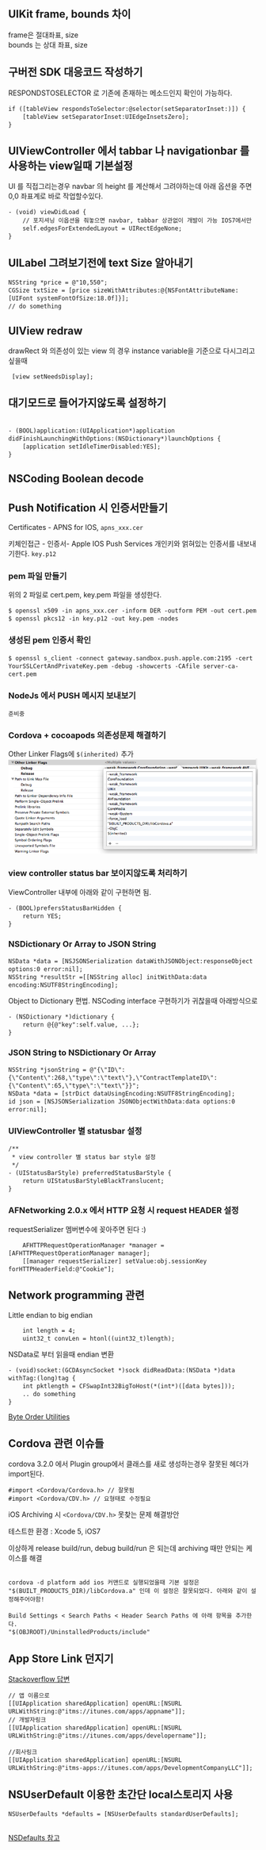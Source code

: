 ## UIKit frame, bounds 차이

frame은 절대좌표, size  
bounds 는 상대 좌표, size

## 구버전 SDK 대응코드 작성하기

RESPONDSTOSELECTOR 로 기존에 존재하는 메소드인지 확인이 가능하다.

	if ([tableView respondsToSelector:@selector(setSeparatorInset:)]) {
    	[tableView setSeparatorInset:UIEdgeInsetsZero];
	}

## UIViewController 에서 tabbar 나 navigationbar 를 사용하는 view일때 기본설정

UI 를 직접그리는경우 navbar 의 height 를 계산해서 그려야하는데 아래 옵션을 주면 0,0 좌표계로 바로 작업할수있다.

	- (void) viewDidLoad {
    	// 포지셔닝 이옵션을 줘놓으면 navbar, tabbar 상관없이 개발이 가능 IOS7에서만
    	self.edgesForExtendedLayout = UIRectEdgeNone;
	}

## UILabel 그려보기전에 text Size 알아내기

	NSString *price = @"10,550";
	CGSize txtSize = [price sizeWithAttributes:@{NSFontAttributeName:[UIFont systemFontOfSize:18.0f]}];
    // do something

## UIView redraw 

drawRect 와 의존성이 있는 view 의 경우 instance variable을 기준으로 다시그리고 싶을때

	 [view setNeedsDisplay];
     

## 대기모드로 들어가지않도록 설정하기 

``` 

- (BOOL)application:(UIApplication*)application didFinishLaunchingWithOptions:(NSDictionary*)launchOptions {
	[application setIdleTimerDisabled:YES];
}
```
## NSCoding Boolean decode

## Push Notification 시 인증서만들기


Certificates - APNS for IOS, `apns_xxx.cer`

키체인접근 - 인증서- Apple IOS Push Services 개인키와 얽혀있는 인증서를 내보내기한다.  `key.p12`


### pem 파일 만들기

위의 2 파일로 cert.pem, key.pem 파일을 생성한다.

	$ openssl x509 -in apns_xxx.cer -inform DER -outform PEM -out cert.pem
	$ openssl pkcs12 -in key.p12 -out key.pem -nodes


### 생성된 pem 인증서 확인
	$ openssl s_client -connect gateway.sandbox.push.apple.com:2195 -cert YourSSLCertAndPrivateKey.pem -debug -showcerts -CAfile server-ca-cert.pem

### NodeJs 에서 PUSH 메시지 보내보기

	준비중 

### Cordova + cocoapods 의존성문제 해결하기 

Other Linker Flags에 `$(inherited)` 추가
![img/ios_cordova_cocoapod.png](img/ios_cordova_cocoapod.png)

### view controller status bar 보이지않도록 처리하기 

ViewController 내부에 아래와 같이 구현하면 됨.
```
- (BOOL)prefersStatusBarHidden {
    return YES;
}
```

### NSDictionary Or Array to JSON String

```
NSData *data = [NSJSONSerialization dataWithJSONObject:responseObject options:0 error:nil];
NSString *resultStr =[[NSString alloc] initWithData:data encoding:NSUTF8StringEncoding];
```

Object to Dictionary 편법. NSCoding interface 구현하기가 귀찮을때 아래방식으로
```
- (NSDictionary *)dictionary {
	return @{@"key":self.value, ...};
}
```

### JSON String to NSDictionary Or Array 

```
NSString *jsonString = @"{\"ID\":{\"Content\":268,\"type\":\"text\"},\"ContractTemplateID\":{\"Content\":65,\"type\":\"text\"}}";
NSData *data = [strDict dataUsingEncoding:NSUTF8StringEncoding];
id json = [NSJSONSerialization JSONObjectWithData:data options:0 error:nil];
```

### UIViewController 별 statusbar 설정


```
/**
 * view controller 별 status bar style 설정
 */
- (UIStatusBarStyle) preferredStatusBarStyle {
    return UIStatusBarStyleBlackTranslucent;
}

```

### AFNetworking 2.0.x 에서 HTTP 요청 시 request HEADER 설정

requestSerializer 멤버변수에 꽂아주면 된다 :)
```
    AFHTTPRequestOperationManager *manager = [AFHTTPRequestOperationManager manager];
    [[manager requestSerializer] setValue:obj.sessionKey forHTTPHeaderField:@"Cookie"];
```

## Network programming 관련

Little endian to big endian
```
	int length = 4;
	uint32_t convLen = htonl((uint32_t)length);
```

NSData로 부터 읽을때 endian 변환
```
- (void)socket:(GCDAsyncSocket *)sock didReadData:(NSData *)data withTag:(long)tag {
	int pktlength = CFSwapInt32BigToHost(*(int*)([data bytes]));
	.. do something
}
```
[Byte Order Utilities](https://developer.apple.com/library/mac/documentation/CoreFoundation/Reference/CFByteOrderUtils/Reference/reference.html)


## Cordova 관련 이슈들

cordova 3.2.0 에서 Plugin group에서 클래스를 새로 생성하는경우 잘못된 헤더가 import된다.

```
#import <Cordova/Cordova.h> // 잘못됨
#import <Cordova/CDV.h> // 요형태로 수정필요
```

iOS Archiving 시 `<Cordova/CDV.h>` 못찾는 문제 해결방안 

테스트한 환경 :  Xcode 5, iOS7

이상하게 release build/run, debug build/run 은 되는데 archiving 때만 안되는 케이스를 해결 
```

cordova -d platform add ios 커맨드로 실행되었을때 기본 설정은 
"$(BUILT_PRODUCTS_DIR)/libCordova.a" 인데 이 설정은 잘못되었다. 아래와 같이 설정해주어야함!

Build Settings < Search Paths < Header Search Paths 에 아래 항목을 추가한다. 
"$(OBJROOT)/UninstalledProducts/include"

```

## App Store Link 던지기

[Stackoverflow 답변](http://stackoverflow.com/questions/433907/how-to-link-to-apps-on-the-app-store)
```
// 앱 이름으로
[[UIApplication sharedApplication] openURL:[NSURL URLWithString:@"itms://itunes.com/apps/appname"]];
// 개발자링크
[[UIApplication sharedApplication] openURL:[NSURL URLWithString:@"itms://itunes.com/apps/developername"]];

//회사링크
[[UIApplication sharedApplication] openURL:[NSURL URLWithString:@"itms-apps://itunes.com/apps/DevelopmentCompanyLLC"]];
```

## NSUserDefault 이용한 초간단 local스토리지 사용

```
NSUserDefaults *defaults = [NSUserDefaults standardUserDefaults];


```
[NSDefaults 참고](https://developer.apple.com/library/mac/documentation/Cocoa/Reference/Foundation/Classes/nsuserdefaults_Class/Reference/Reference.html#//apple_ref/occ/instm/NSUserDefaults/persistentDomainForName:)
